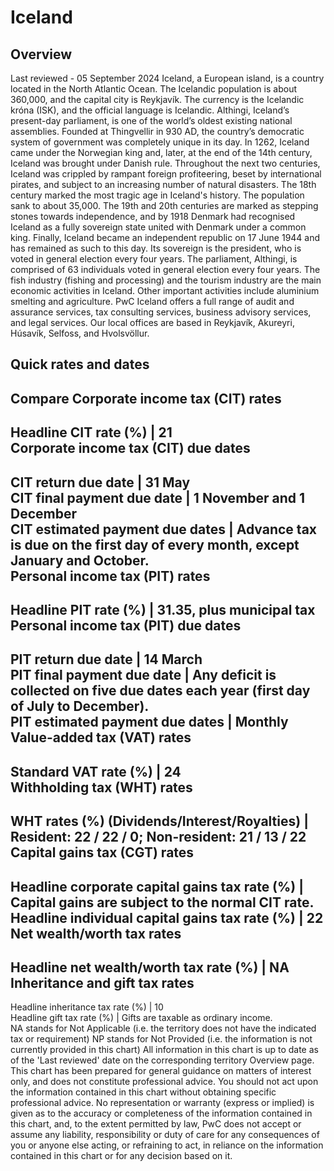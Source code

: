 # Iceland
## Overview
Last reviewed - 05 September 2024
Iceland, a European island, is a country located in the North Atlantic Ocean. The Icelandic population is about 360,000, and the capital city is Reykjavík. The currency is the Icelandic króna (ISK), and the official language is Icelandic.
Althingi, Iceland’s present-day parliament, is one of the world’s oldest existing national assemblies. Founded at Thingvellir in 930 AD, the country’s democratic system of government was completely unique in its day. In 1262, Iceland came under the Norwegian king and, later, at the end of the 14th century, Iceland was brought under Danish rule. Throughout the next two centuries, Iceland was crippled by rampant foreign profiteering, beset by international pirates, and subject to an increasing number of natural disasters. The 18th century marked the most tragic age in Iceland's history. The population sank to about 35,000. The 19th and 20th centuries are marked as stepping stones towards independence, and by 1918 Denmark had recognised Iceland as a fully sovereign state united with Denmark under a common king. Finally, Iceland became an independent republic on 17 June 1944 and has remained as such to this day. Its sovereign is the president, who is voted in general election every four years. The parliament, Althingi, is comprised of 63 individuals voted in general election every four years.
The fish industry (fishing and processing) and the tourism industry are the main economic activities in Iceland. Other important activities include aluminium smelting and agriculture.
PwC Iceland offers a full range of audit and assurance services, tax consulting services, business advisory services, and legal services. Our local offices are based in Reykjavík, Akureyri, Húsavík, Selfoss, and Hvolsvöllur.
## Quick rates and dates
Compare
Corporate income tax (CIT) rates   
---  
Headline CIT rate (%) |  21  
Corporate income tax (CIT) due dates   
---  
CIT return due date |  31 May  
CIT final payment due date |  1 November and 1 December  
CIT estimated payment due dates |  Advance tax is due on the first day of every month, except January and October.  
Personal income tax (PIT) rates   
---  
Headline PIT rate (%) |  31.35, plus municipal tax  
Personal income tax (PIT) due dates   
---  
PIT return due date |  14 March  
PIT final payment due date |  Any deficit is collected on five due dates each year (first day of July to December).  
PIT estimated payment due dates |  Monthly  
Value-added tax (VAT) rates   
---  
Standard VAT rate (%) |  24  
Withholding tax (WHT) rates   
---  
WHT rates (%) (Dividends/Interest/Royalties) |  Resident: 22 / 22 / 0; Non-resident: 21 / 13 / 22  
Capital gains tax (CGT) rates   
---  
Headline corporate capital gains tax rate (%) |  Capital gains are subject to the normal CIT rate.  
Headline individual capital gains tax rate (%) |  22  
Net wealth/worth tax rates   
---  
Headline net wealth/worth tax rate (%) |  NA  
Inheritance and gift tax rates   
---  
Headline inheritance tax rate (%) |  10  
Headline gift tax rate (%) |  Gifts are taxable as ordinary income.  
NA stands for Not Applicable (i.e. the territory does not have the indicated tax or requirement)
NP stands for Not Provided (i.e. the information is not currently provided in this chart) 
All information in this chart is up to date as of the 'Last reviewed' date on the corresponding territory Overview page. This chart has been prepared for general guidance on matters of interest only, and does not constitute professional advice. You should not act upon the information contained in this chart without obtaining specific professional advice. No representation or warranty (express or implied) is given as to the accuracy or completeness of the information contained in this chart, and, to the extent permitted by law, PwC does not accept or assume any liability, responsibility or duty of care for any consequences of you or anyone else acting, or refraining to act, in reliance on the information contained in this chart or for any decision based on it.
